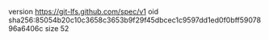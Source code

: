 version https://git-lfs.github.com/spec/v1
oid sha256:85054b20c10c3658c3653b9f29f45dbcec1c9597dd1ed0f0bff5907896a6406c
size 52
